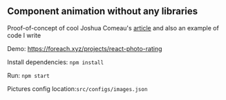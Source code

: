 ## Component animation without any libraries 

Proof-of-concept of cool Joshua Comeau's [article](https://medium.com/developers-writing/animating-the-unanimatable-1346a5aab3cd) and also an example of code I write


Demo: https://foreach.xyz/projects/react-photo-rating

Install dependencies: `npm install`

Run: `npm start`

Pictures config location:`src/configs/images.json`
